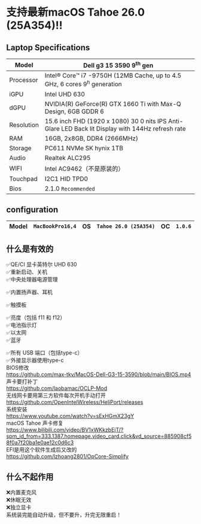 # 支持最新macOS Tahoe 26.0 (25A354)!!<br>
## Laptop Specifications

Model     | Dell g3 15 3590 9<sup>th</sup> gen
---       | ---
Processor | Intel®️ Core™️ i7 -9750H (12MB Cache, up to 4.5 GHz, 6 cores 9<sup>h</sup> generation 
iGPU      | Intel UHD 630
dGPU      | NVIDIA(R) GeForce(R) GTX 1660 Ti with Max-Q Design, 6GB GDDR 6
Resolution| 15.6 inch FHD (1920 x 1080) 30 0 nits IPS Anti-Glare LED Back lit Display with 144Hz refresh rate
RAM       | 16GB, 2x8GB, DDR4 (2666MHz) 
Storage   | PC611 NVMe SK hynix 1TB
Audio     | Realtek ALC295
WIFI      | Intel AC9462（不是原装的）
Touchpad  | I2C1 HID TPD0
Bios      | 2.1.0 `Recommended`

## configuration

Model | `MacBookPro16,4` | OS | `Tahoe 26.0 (25A354)` | OC | `1.0.6` 
---|---|---|---|---|---




##  什么是有效的
✅QE/CI 显卡英特尔 UHD 630 <br>
✅重新启动、关机 <br>
✅中央处理器电源管理 <br>

✅内置扬声器、耳机 <br>

✅触摸板 <br>

✅亮度（包括 f11 和 f12）<br>
✅电池指示灯 <br>
✅以太网 <br>
✅蓝牙 <br>

✅所有 USB 端口（包括type-c）<br>
✅外接显示器使用type-c <br>
BIOS修改<br> https://github.com/max-tkv/MacOS-Dell-G3-15-3590/blob/main/BIOS.mp4<br>
声卡要打补丁<br>
https://github.com/laobamac/OCLP-Mod <br>
无线网卡要用第三方软件每次开机手动打开<br>
https://github.com/OpenIntelWireless/HeliPort/releases<br>
系统安装<br>https://www.youtube.com/watch?v=sExHGmX23gY<br> macOS Tahoe 声卡修复<br>https://www.bilibili.com/video/BV1xWKkzbEjT/?spm_id_from=333.1387.homepage.video_card.click&vd_source=885908cf58f0a7f20ba1e0ae12c0d6c3<br>
EFI是用这个软件生成后又改的
<br>https://github.com/lzhoang2801/OpCore-Simplify

##  什么不起作用 <br>
❌内置麦克风 <br>
❌休眠无效 <br>
❌独立显卡 <br>
系统装完能自动升级，但不要升，升完无限重启！
